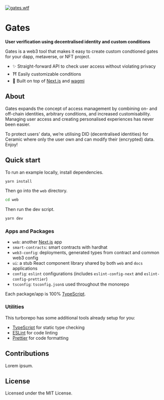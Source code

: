 <a href="https://gates.wtf/">
  <img alt="gates.wtf" src="https://user-images.githubusercontent.com/34306844/194741838-79d8eda2-24d5-4190-98bb-4854923b6bdc.png" />
</a>

# Gates

**User verification using decentralised identity and custom conditions**

Gates is a web3 tool that makes it easy to create custom condtioned gates for your dapp, metaverse, or NFT project.

- ✨ Straight-forward API to check user access without violating privacy
- ⛩ Easily customizable conditions
- 🫡 Built on top of [Next.js](https://nextjs.org) and [wagmi](https://github.com/tmm/wagmi)

## About

Gates expands the concept of access management by combining on- and off-chain identities, arbitrary conditions, and increased customisability. Managing user access and creating personalised experiences has never been easier.

To protect users’ data, we’re utilising DID (decentralised identities) for Ceramic where only the user own and can modify their (encrypted) data. Enjoy!

## Quick start

To run an example locally, install dependencies.

```bash
yarn install
```

Then go into the `web` directory.

```bash
cd web
```

Then run the dev script.

```bash
yarn dev
```

### Apps and Packages

- `web`: another [Next.js](https://nextjs.org) app
- `smart-contracts`: smart contracts with hardhat
- `web3-config`: deployments, generated types from contract and common web3 config
- `ui`: a stub React component library shared by both `web` and `docs` applications
- `config`: `eslint` configurations (includes `eslint-config-next` and `eslint-config-prettier`)
- `tsconfig`: `tsconfig.json`s used throughout the monorepo

Each package/app is 100% [TypeScript](https://www.typescriptlang.org/).

### Utilities

This turborepo has some additional tools already setup for you:

- [TypeScript](https://www.typescriptlang.org/) for static type checking
- [ESLint](https://eslint.org/) for code linting
- [Prettier](https://prettier.io) for code formatting


## Contributions

Lorem ipsum.

## License

Licensed under the MIT License.
